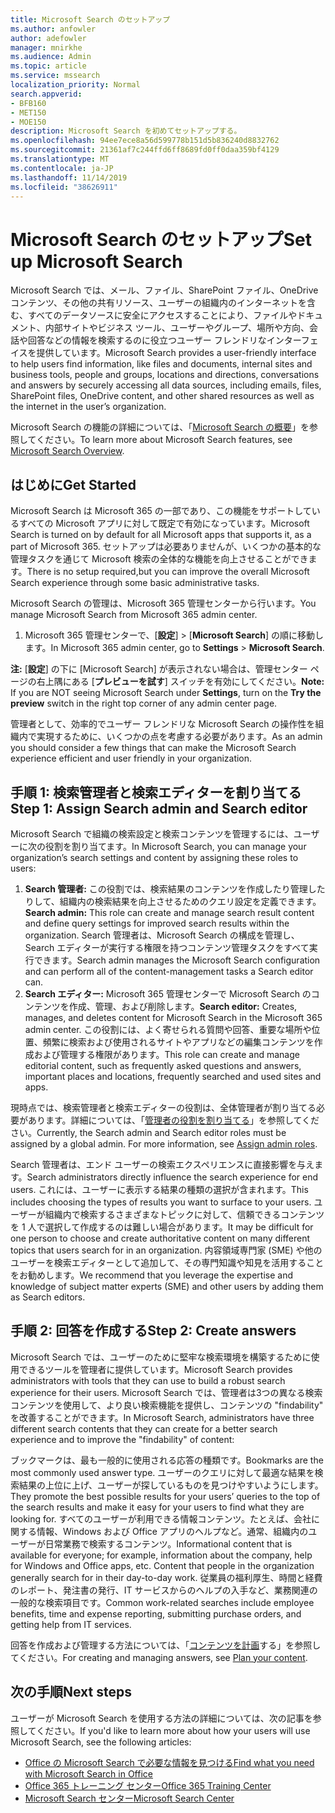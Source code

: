 ```yaml
---
title: Microsoft Search のセットアップ
ms.author: anfowler
author: adefowler
manager: mnirkhe
ms.audience: Admin
ms.topic: article
ms.service: mssearch
localization_priority: Normal
search.appverid:
- BFB160
- MET150
- MOE150
description: Microsoft Search を初めてセットアップする。
ms.openlocfilehash: 94ee7ece8a56d599778b151d5b836240d8832762
ms.sourcegitcommit: 21361af7c244ffd6ff8689fd0ff0daa359bf4129
ms.translationtype: MT
ms.contentlocale: ja-JP
ms.lasthandoff: 11/14/2019
ms.locfileid: "38626911"
---
```

# <a name="set-up-microsoft-search"></a><span data-ttu-id="a3a48-103">Microsoft Search のセットアップ</span><span class="sxs-lookup"><span data-stu-id="a3a48-103">Set up Microsoft Search</span></span>

<span data-ttu-id="a3a48-104">Microsoft Search では、メール、ファイル、SharePoint ファイル、OneDrive コンテンツ、その他の共有リソース、ユーザーの組織内のインターネットを含む、すべてのデータソースに安全にアクセスすることにより、ファイルやドキュメント、内部サイトやビジネス ツール、ユーザーやグループ、場所や方向、会話や回答などの情報を検索するのに役立つユーザー フレンドリなインターフェイスを提供しています。</span><span class="sxs-lookup"><span data-stu-id="a3a48-104">Microsoft Search provides a user-friendly interface to help users find information, like files and documents, internal sites and business tools, people and groups, locations and directions, conversations and answers by securely accessing all data sources, including emails, files, SharePoint files, OneDrive content, and other shared resources as well as the internet in the user’s organization.</span></span>

<span data-ttu-id="a3a48-105">Microsoft Search の機能の詳細については、「[Microsoft Search の概要](overview-microsoft-search.md)」を参照してください。</span><span class="sxs-lookup"><span data-stu-id="a3a48-105">To learn more about Microsoft Search features, see [Microsoft Search Overview](overview-microsoft-search.md).</span></span>

## <a name="get-started"></a><span data-ttu-id="a3a48-106">はじめに</span><span class="sxs-lookup"><span data-stu-id="a3a48-106">Get Started</span></span>

<span data-ttu-id="a3a48-107">Microsoft Search は Microsoft 365 の一部であり、この機能をサポートしているすべての Microsoft アプリに対して既定で有効になっています。</span><span class="sxs-lookup"><span data-stu-id="a3a48-107">Microsoft Search is turned on by default for all Microsoft apps that supports it, as a part of Microsoft 365.</span></span> <span data-ttu-id="a3a48-108">セットアップは必要ありませんが、いくつかの基本的な管理タスクを通じて Microsoft 検索の全体的な機能を向上させることができます。</span><span class="sxs-lookup"><span data-stu-id="a3a48-108">There is no setup required,but you can improve the overall Microsoft Search experience through some basic administrative tasks.</span></span>

<span data-ttu-id="a3a48-109">Microsoft Search の管理は、Microsoft 365 管理センターから行います。</span><span class="sxs-lookup"><span data-stu-id="a3a48-109">You manage Microsoft Search from Microsoft 365 admin center.</span></span>

1. <span data-ttu-id="a3a48-110">Microsoft 365 管理センターで、[**設定**]  >  [**Microsoft Search**] の順に移動します。</span><span class="sxs-lookup"><span data-stu-id="a3a48-110">In Microsoft 365 admin center, go to **Settings** > **Microsoft Search**.</span></span>

<span data-ttu-id="a3a48-111">**注:** [**設定**] の下に [Microsoft Search] が表示されない場合は、管理センター ページの右上隅にある [**プレビューを試す**] スイッチを有効にしてください。</span><span class="sxs-lookup"><span data-stu-id="a3a48-111">**Note:** If you are NOT seeing Microsoft Search under **Settings**, turn on the **Try the preview** switch in the right top corner of any admin center page.</span></span>

<span data-ttu-id="a3a48-112">管理者として、効率的でユーザー フレンドリな Microsoft Search の操作性を組織内で実現するために、いくつかの点を考慮する必要があります。</span><span class="sxs-lookup"><span data-stu-id="a3a48-112">As an admin you should consider a few things that can make the Microsoft Search experience efficient and user friendly in your organization.</span></span>

## <a name="step-1-assign-search-admin-and-search-editor"></a><span data-ttu-id="a3a48-113">手順 1: 検索管理者と検索エディターを割り当てる</span><span class="sxs-lookup"><span data-stu-id="a3a48-113">Step 1: Assign Search admin and Search editor</span></span>

<span data-ttu-id="a3a48-114">Microsoft Search で組織の検索設定と検索コンテンツを管理するには、ユーザーに次の役割を割り当てます。</span><span class="sxs-lookup"><span data-stu-id="a3a48-114">In Microsoft Search, you can manage your organization’s search settings and content by assigning these roles to users:</span></span>

1. <span data-ttu-id="a3a48-115">**Search 管理者:** この役割では、検索結果のコンテンツを作成したり管理したりして、組織内の検索結果を向上させるためのクエリ設定を定義できます。</span><span class="sxs-lookup"><span data-stu-id="a3a48-115">**Search admin:** This role can create and manage search result content and define query settings for improved search results within the organization.</span></span> <span data-ttu-id="a3a48-116">Search 管理者は、Microsoft Search の構成を管理し、Search エディターが実行する権限を持つコンテンツ管理タスクをすべて実行できます。</span><span class="sxs-lookup"><span data-stu-id="a3a48-116">Search admin manages the Microsoft Search configuration and can perform all of the content-management tasks a Search editor can.</span></span>
2. <span data-ttu-id="a3a48-117">**Search エディター:** Microsoft 365 管理センターで Microsoft Search のコンテンツを作成、管理、および削除します。</span><span class="sxs-lookup"><span data-stu-id="a3a48-117">**Search editor:** Creates, manages, and deletes content for Microsoft Search in the Microsoft 365 admin center.</span></span> <span data-ttu-id="a3a48-118">この役割には、よく寄せられる質問や回答、重要な場所や位置、頻繁に検索および使用されるサイトやアプリなどの編集コンテンツを作成および管理する権限があります。</span><span class="sxs-lookup"><span data-stu-id="a3a48-118">This role can create and manage editorial content, such as frequently asked questions and answers, important places and locations, frequently searched and used sites and apps.</span></span>

<span data-ttu-id="a3a48-119">現時点では、検索管理者と検索エディターの役割は、全体管理者が割り当てる必要があります。詳細については、「[管理者の役割を割り当てる](https://docs.microsoft.com/office365/admin/add-users/assign-admin-roles?view=o365-worldwide)」を参照してください。</span><span class="sxs-lookup"><span data-stu-id="a3a48-119">Currently, the Search admin and Search editor roles must be assigned by a global admin. For more information, see [Assign admin roles](https://docs.microsoft.com/office365/admin/add-users/assign-admin-roles?view=o365-worldwide).</span></span>

<span data-ttu-id="a3a48-120">Search 管理者は、エンド ユーザーの検索エクスペリエンスに直接影響を与えます。</span><span class="sxs-lookup"><span data-stu-id="a3a48-120">Search administrators directly influence the search experience for end users.</span></span> <span data-ttu-id="a3a48-121">これには、ユーザーに表示する結果の種類の選択が含まれます。</span><span class="sxs-lookup"><span data-stu-id="a3a48-121">This includes choosing the types of results you want to surface to your users.</span></span> <span data-ttu-id="a3a48-122">ユーザーが組織内で検索するさまざまなトピックに対して、信頼できるコンテンツを 1 人で選択して作成するのは難しい場合があります。</span><span class="sxs-lookup"><span data-stu-id="a3a48-122">It may be difficult for one person to choose and create authoritative content on many different topics that users search for in an organization.</span></span> <span data-ttu-id="a3a48-123">内容領域専門家 (SME) や他のユーザーを検索エディターとして追加して、その専門知識や知見を活用することをお勧めします。</span><span class="sxs-lookup"><span data-stu-id="a3a48-123">We recommend that you leverage the expertise and knowledge of subject matter experts (SME) and other users by adding them as Search editors.</span></span>

## <a name="step-2-create-answers"></a><span data-ttu-id="a3a48-124">手順 2: 回答を作成する</span><span class="sxs-lookup"><span data-stu-id="a3a48-124">Step 2: Create answers</span></span>

<span data-ttu-id="a3a48-125">Microsoft Search では、ユーザーのために堅牢な検索環境を構築するために使用できるツールを管理者に提供しています。</span><span class="sxs-lookup"><span data-stu-id="a3a48-125">Microsoft Search provides administrators with tools that they can use to build a robust search experience for their users.</span></span> <span data-ttu-id="a3a48-126">Microsoft Search では、管理者は3つの異なる検索コンテンツを使用して、より良い検索機能を提供し、コンテンツの "findability" を改善することができます。</span><span class="sxs-lookup"><span data-stu-id="a3a48-126">In Microsoft Search, administrators have three different search contents that they can create for a better search experience and to improve the "findability" of content:</span></span>

<span data-ttu-id="a3a48-127">ブックマークは、最も一般的に使用される応答の種類です。</span><span class="sxs-lookup"><span data-stu-id="a3a48-127">Bookmarks are the most commonly used answer type.</span></span> <span data-ttu-id="a3a48-128">ユーザーのクエリに対して最適な結果を検索結果の上位に上げ、ユーザーが探しているものを見つけやすいようにします。</span><span class="sxs-lookup"><span data-stu-id="a3a48-128">They promote the best possible results for your users’ queries to the top of the search results and make it easy for your users to find what they are looking for.</span></span>
<span data-ttu-id="a3a48-129">すべてのユーザーが利用できる情報コンテンツ。たとえば、会社に関する情報、Windows および Office アプリのヘルプなど。通常、組織内のユーザーが日常業務で検索するコンテンツ。</span><span class="sxs-lookup"><span data-stu-id="a3a48-129">Informational content that is available for everyone; for example, information about the company, help for Windows and Office apps, etc. Content that people in the organization generally search for in their day-to-day work.</span></span> <span data-ttu-id="a3a48-130">従業員の福利厚生、時間と経費のレポート、発注書の発行、IT サービスからのヘルプの入手など、業務関連の一般的な検索項目です。</span><span class="sxs-lookup"><span data-stu-id="a3a48-130">Common work-related searches include employee benefits, time and expense reporting, submitting purchase orders, and getting help from IT services.</span></span>

<span data-ttu-id="a3a48-131">回答を作成および管理する方法については、「[コンテンツを計画](plan-your-content.md)する」を参照してください。</span><span class="sxs-lookup"><span data-stu-id="a3a48-131">For creating and managing answers, see [Plan your content](plan-your-content.md).</span></span>

## <a name="next-steps"></a><span data-ttu-id="a3a48-132">次の手順</span><span class="sxs-lookup"><span data-stu-id="a3a48-132">Next steps</span></span>

<span data-ttu-id="a3a48-133">ユーザーが Microsoft Search を使用する方法の詳細については、次の記事を参照してください。</span><span class="sxs-lookup"><span data-stu-id="a3a48-133">If you'd like to learn more about how your users will use Microsoft Search, see the following articles:</span></span>

- [<span data-ttu-id="a3a48-134">Office の Microsoft Search で必要な情報を見つける</span><span class="sxs-lookup"><span data-stu-id="a3a48-134">Find what you need with Microsoft Search in Office</span></span>](https://support.office.com/article/find-what-you-need-with-microsoft-search-in-office-2457d4d8-48a8-4ad4-ab89-5a0657aa8446)
- [<span data-ttu-id="a3a48-135">Office 365 トレーニング センター</span><span class="sxs-lookup"><span data-stu-id="a3a48-135">Office 365 Training Center</span></span>](https://support.office.com/office-training-center)
- [<span data-ttu-id="a3a48-136">Microsoft Search センター</span><span class="sxs-lookup"><span data-stu-id="a3a48-136">Microsoft Search Center</span></span>](https://support.office.com/article/-working-title-microsoft-search-center-b8bf5a2c-7515-40a9-9a6a-b8ed382c86bc)
